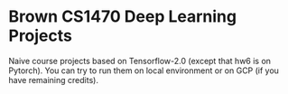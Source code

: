 # Brown CS1470 Deep Learning Projects

Naive course projects based on Tensorflow-2.0 (except that hw6 is on Pytorch).
You can try to run them on local environment or on GCP (if you have remaining credits). 
